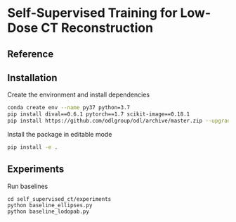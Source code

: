# Self-Supervised Training for Low-Dose CT Reconstruction

## Reference

## Installation

Create the environment and install dependencies

```sh
conda create env --name py37 python=3.7
pip install dival==0.6.1 pytorch==1.7 scikit-image==0.18.1
pip install https://github.com/odlgroup/odl/archive/master.zip --upgrade
```

Install the package in editable mode

```sh
pip install -e .
```

## Experiments

Run baselines
```
cd self_supervised_ct/experiments
python baseline_ellipses.py
python baseline_lodopab.py
```